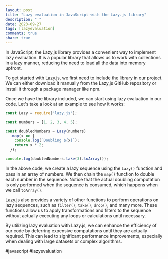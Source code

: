 ```yaml
---
layout: post
title: "Lazy evaluation in JavaScript with the Lazy.js library"
description: " "
date: 2023-09-27
tags: [lazyevaluation]
comments: true
share: true
---
```


In JavaScript, the Lazy.js library provides a convenient way to implement lazy evaluation. It is a popular library that allows us to work with collections in a lazy manner, reducing the need to load all the data into memory upfront.

To get started with Lazy.js, we first need to include the library in our project. We can either download it manually from the Lazy.js GitHub repository or install it through a package manager like npm.

Once we have the library included, we can start using lazy evaluation in our code. Let's take a look at an example to see how it works:

```javascript
const Lazy = require('lazy.js');

const numbers = [1, 2, 3, 4, 5];

const doubledNumbers = Lazy(numbers)
  .map(x => {
    console.log(`Doubling ${x}`);
    return x * 2;
  });

console.log(doubledNumbers.take(3).toArray());
```

In the above code, we create a lazy sequence using the `Lazy()` function and pass in an array of numbers. We then chain the `map()` function to double each number in the sequence. Notice that the actual doubling computation is only performed when the sequence is consumed, which happens when we call `toArray()`.

Lazy.js also provides a variety of other functions to perform operations on lazy sequences, such as `filter()`, `take()`, `drop()`, and many more. These functions allow us to apply transformations and filters to the sequence without actually executing any loops or calculations until necessary.

By utilizing lazy evaluation with Lazy.js, we can enhance the efficiency of our code by deferring expensive computations until they are actually required. This can lead to significant performance improvements, especially when dealing with large datasets or complex algorithms.

#javascript #lazyevaluation
